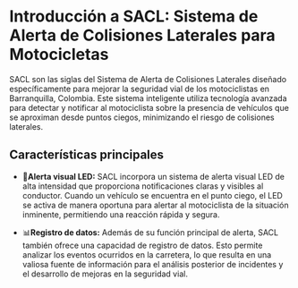 # Introducción a SACL: Sistema de Alerta de Colisiones Laterales para Motocicletas

SACL son las siglas del Sistema de Alerta de Colisiones Laterales diseñado específicamente para mejorar la seguridad vial de los motociclistas en Barranquilla, Colombia. Este sistema inteligente utiliza tecnología avanzada para detectar y notificar al motociclista sobre la presencia de vehículos que se aproximan desde puntos ciegos, minimizando el riesgo de colisiones laterales.

## Características principales

- 🚨**Alerta visual LED:** SACL incorpora un sistema de alerta visual LED de alta intensidad que proporciona notificaciones claras y visibles al conductor. Cuando un vehículo se encuentra en el punto ciego, el LED se activa de manera oportuna para alertar al motociclista de la situación inminente, permitiendo una reacción rápida y segura.

- 📊**Registro de datos:** Además de su función principal de alerta, SACL también ofrece una capacidad de registro de datos. Esto permite analizar los eventos ocurridos en la carretera, lo que resulta en una valiosa fuente de información para el análisis posterior de incidentes y el desarrollo de mejoras en la seguridad vial.

